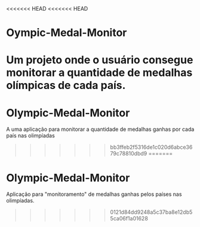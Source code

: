 <<<<<<< HEAD
<<<<<<< HEAD
# Oympic-Medal-Monitor
Um projeto onde o usuário consegue monitorar a quantidade de medalhas olímpicas de cada país.
=======
# Olympic-Medal-Monitor
A uma aplicação para monitorar a quantidade de medalhas ganhas por cada país nas olimpíadas
>>>>>>> bb3ffeb2f5316de1c020d6abce3679c78810dbd9
=======
# Olympic-Medal-Monitor
Aplicação para "monitoramento" de medalhas ganhas pelos países nas olimpíadas.
>>>>>>> 0121d84dd9248a5c37ba8e12db55ca06f1a01628
